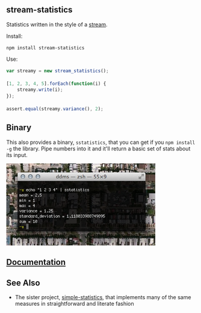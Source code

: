 ## stream-statistics

Statistics written in the style of a [stream](http://nodejs.org/api/stream.html).

Install:

    npm install stream-statistics

Use:

```javascript
var streamy = new stream_statistics();

[1, 2, 3, 4, 5].forEach(function(i) {
    streamy.write(i);
});

assert.equal(streamy.variance(), 2);
```

## Binary

This also provides a binary, `sstatistics`, that you can get if you
`npm install -g` the library. Pipe numbers into it and it'll return
a basic set of stats about its input.

![](screenshot.png)

## [Documentation](https://github.com/tmcw/stream-statistics/wiki)

## See Also

* The sister project, [simple-statistics](https://github.com/tmcw/simple-statistics), that implements
  many of the same measures in straightforward and literate fashion
